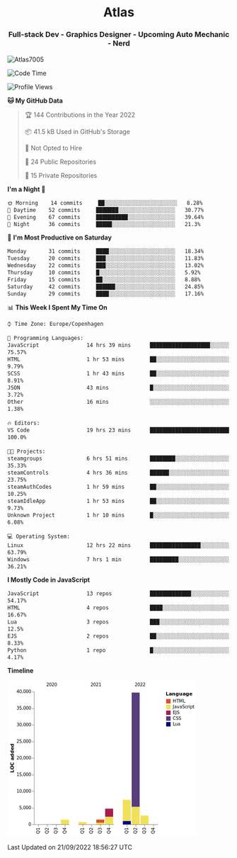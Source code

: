 <h1 align="center">Atlas</h1>
<h3 align="center">Full-stack Dev - Graphics Designer - Upcoming Auto Mechanic - Nerd</h3>

<p><img align="center" src="https://github-readme-stats.vercel.app/api/top-langs?username=Atlas7005&show_icons=true&locale=en&layout=compact" alt="Atlas7005" /></p>

<!--START_SECTION:waka-->
![Code Time](http://img.shields.io/badge/Code%20Time-689%20hrs%208%20mins-blue)

![Profile Views](http://img.shields.io/badge/Profile%20Views-7-blue)

**🐱 My GitHub Data** 

> 🏆 144 Contributions in the Year 2022
 > 
> 📦 41.5 kB Used in GitHub's Storage 
 > 
> 🚫 Not Opted to Hire
 > 
> 📜 24 Public Repositories 
 > 
> 🔑 15 Private Repositories  
 > 
**I'm a Night 🦉** 

```text
🌞 Morning    14 commits     ██░░░░░░░░░░░░░░░░░░░░░░░   8.28% 
🌆 Daytime    52 commits     ███████░░░░░░░░░░░░░░░░░░   30.77% 
🌃 Evening    67 commits     ██████████░░░░░░░░░░░░░░░   39.64% 
🌙 Night      36 commits     █████░░░░░░░░░░░░░░░░░░░░   21.3%

```
📅 **I'm Most Productive on Saturday** 

```text
Monday       31 commits     ████░░░░░░░░░░░░░░░░░░░░░   18.34% 
Tuesday      20 commits     ███░░░░░░░░░░░░░░░░░░░░░░   11.83% 
Wednesday    22 commits     ███░░░░░░░░░░░░░░░░░░░░░░   13.02% 
Thursday     10 commits     █░░░░░░░░░░░░░░░░░░░░░░░░   5.92% 
Friday       15 commits     ██░░░░░░░░░░░░░░░░░░░░░░░   8.88% 
Saturday     42 commits     ██████░░░░░░░░░░░░░░░░░░░   24.85% 
Sunday       29 commits     ████░░░░░░░░░░░░░░░░░░░░░   17.16%

```


📊 **This Week I Spent My Time On** 

```text
⌚︎ Time Zone: Europe/Copenhagen

💬 Programming Languages: 
JavaScript               14 hrs 39 mins      ███████████████████░░░░░░   75.57% 
HTML                     1 hr 53 mins        ██░░░░░░░░░░░░░░░░░░░░░░░   9.79% 
SCSS                     1 hr 43 mins        ██░░░░░░░░░░░░░░░░░░░░░░░   8.91% 
JSON                     43 mins             █░░░░░░░░░░░░░░░░░░░░░░░░   3.72% 
Other                    16 mins             ░░░░░░░░░░░░░░░░░░░░░░░░░   1.38%

🔥 Editors: 
VS Code                  19 hrs 23 mins      █████████████████████████   100.0%

🐱‍💻 Projects: 
steamgroups              6 hrs 51 mins       ████████░░░░░░░░░░░░░░░░░   35.33% 
steamControls            4 hrs 36 mins       ██████░░░░░░░░░░░░░░░░░░░   23.75% 
steamAuthCodes           1 hr 59 mins        ██░░░░░░░░░░░░░░░░░░░░░░░   10.25% 
steamIdleApp             1 hr 53 mins        ██░░░░░░░░░░░░░░░░░░░░░░░   9.73% 
Unknown Project          1 hr 10 mins        █░░░░░░░░░░░░░░░░░░░░░░░░   6.08%

💻 Operating System: 
Linux                    12 hrs 22 mins      ████████████████░░░░░░░░░   63.79% 
Windows                  7 hrs 1 min         █████████░░░░░░░░░░░░░░░░   36.21%

```

**I Mostly Code in JavaScript** 

```text
JavaScript               13 repos            █████████████░░░░░░░░░░░░   54.17% 
HTML                     4 repos             ████░░░░░░░░░░░░░░░░░░░░░   16.67% 
Lua                      3 repos             ███░░░░░░░░░░░░░░░░░░░░░░   12.5% 
EJS                      2 repos             ██░░░░░░░░░░░░░░░░░░░░░░░   8.33% 
Python                   1 repo              █░░░░░░░░░░░░░░░░░░░░░░░░   4.17%

```


**Timeline**

![Chart not found](https://raw.githubusercontent.com/Atlas7005/Atlas7005/master/charts/bar_graph.png) 


 Last Updated on 21/09/2022 18:56:27 UTC
<!--END_SECTION:waka-->
